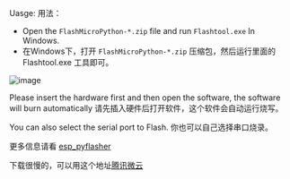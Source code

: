 Uasge:
用法：

- Open the `FlashMicroPython-*.zip` file and run `Flashtool.exe` In Windows.
- 在Windows下，打开 `FlashMicroPython-*.zip` 压缩包，然后运行里面的 Flashtool.exe 工具即可。

![image](https://user-images.githubusercontent.com/32978053/55951621-4a1a7180-5c8a-11e9-8ab8-302d3f482725.png)

Please insert the hardware first and then open the software, the software will burn automatically
请先插入硬件后打开软件，这个软件会自动运行烧写。

You can also select the serial port to Flash.
你也可以自己选择串口烧录。

更多信息请看 [esp_pyflasher](https://github.com/youxinweizhi/esp_pyflasher)

下载很慢的，可以用这个地址[腾讯微云](https://share.weiyun.com/5qGEjMu)
